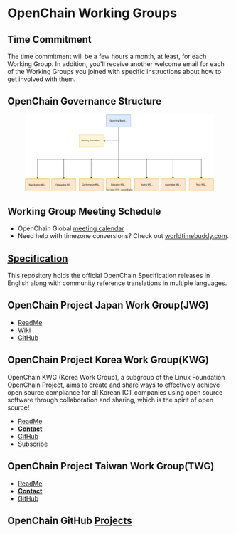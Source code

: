# OpenChain Working Groups

## Time Commitment

The time commitment will be a few hours a month, at least, for each Working Group. In addition, you'll receive another welcome email for each of the Working Groups you joined with specific instructions about how to get involved with them.

## OpenChain Governance Structure

<figure>
	<img src="img/oc_wg.drawio.svg" alt="OpenChain Governance Structure">
	<figcaption></figcaption>
</figure>

## Working Group Meeting Schedule
 - OpenChain Global [meeting calendar](https://calendar.google.com/calendar/u/0/embed?src=c_08seb6095ofjtfr5fjb5tabgl4@group.calendar.google.com&ctz=Asia/Tokyo)<br>
 - Need help with timezone conversions? Check out [worldtimebuddy.com](https://www.worldtimebuddy.com/).<br>

## [Specification](https://github.com/OpenChain-Project/Specification)
This repository holds the official OpenChain Specification releases in English along with community reference translations in multiple languages.<br>

## OpenChain Project Japan Work Group(JWG)<br>
 - [ReadMe](https://github.com/OpenChain-Project/OpenChain-JWG#readme)<br>
 - [Wiki](https://wiki.linuxfoundation.org/openchain/openchain-japanese-working-group)<br>
 - [GitHub](https://github.com/OpenChain-Project/Japan-WG-General)<br>

## OpenChain Project Korea Work Group(KWG)<br>

OpenChain KWG (Korea Work Group), a subgroup of the Linux Foundation OpenChain Project, aims to create and share ways to effectively achieve open source compliance for all Korean ICT companies using open source software through collaboration and sharing, which is the spirit of open source! <br>

 - [ReadMe](https://github.com/OpenChain-Project/OpenChain-KWG/blob/master/README.md)<br>
 - **[Contact](https://openchain-project.github.io/OpenChain-KWG/about/contact/)**<br>
 - [GitHub](https://github.com/OpenChain-Project/OpenChain-KWG)<br>
 - [Subscribe](https://openchain-project.github.io/OpenChain-KWG/about/subscribe/)

## OpenChain Project Taiwan Work Group(TWG)<br>
 - [ReadMe](https://github.com/OpenChain-Project/OpenChain-TWG/blob/master/README.md)<br>
 - **[Contact](taiwan-wg+owner@lists.openchainproject.org)**<br>
 - [GitHub](https://github.com/OpenChain-Project/OpenChain-TWG)<br>

 ## OpenChain GitHub [Projects](https://github.com/OpenChain-Project)
 
